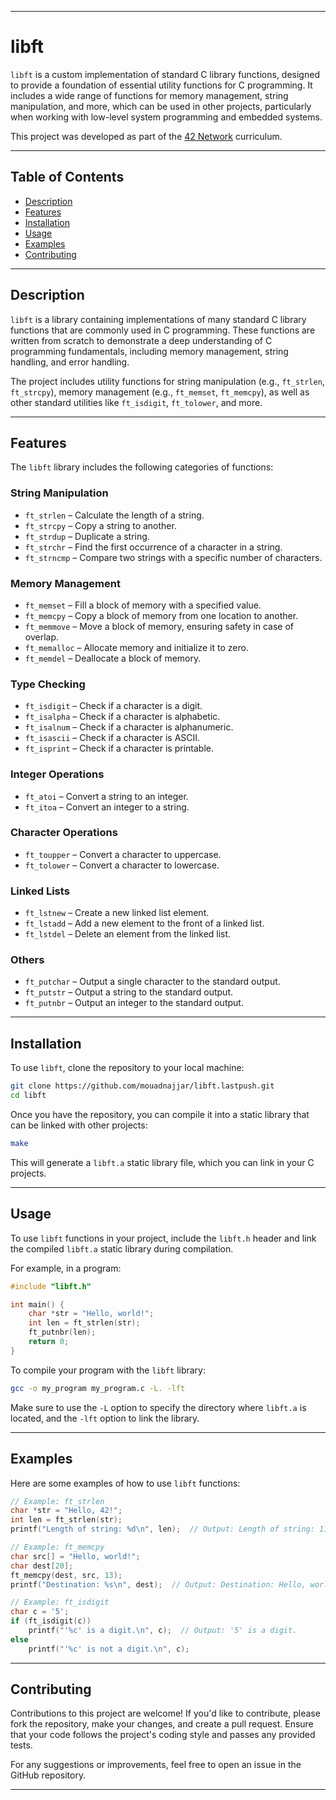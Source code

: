 
---

# libft

`libft` is a custom implementation of standard C library functions, designed to provide a foundation of essential utility functions for C programming. It includes a wide range of functions for memory management, string manipulation, and more, which can be used in other projects, particularly when working with low-level system programming and embedded systems.

This project was developed as part of the [42 Network](https://www.intra.42.fr/) curriculum.

---

## Table of Contents

- [Description](#description)
- [Features](#features)
- [Installation](#installation)
- [Usage](#usage)
- [Examples](#examples)
- [Contributing](#contributing)

---

## Description

`libft` is a library containing implementations of many standard C library functions that are commonly used in C programming. These functions are written from scratch to demonstrate a deep understanding of C programming fundamentals, including memory management, string handling, and error handling.

The project includes utility functions for string manipulation (e.g., `ft_strlen`, `ft_strcpy`), memory management (e.g., `ft_memset`, `ft_memcpy`), as well as other standard utilities like `ft_isdigit`, `ft_tolower`, and more. 

---

## Features

The `libft` library includes the following categories of functions:

### String Manipulation
- `ft_strlen` – Calculate the length of a string.
- `ft_strcpy` – Copy a string to another.
- `ft_strdup` – Duplicate a string.
- `ft_strchr` – Find the first occurrence of a character in a string.
- `ft_strncmp` – Compare two strings with a specific number of characters.

### Memory Management
- `ft_memset` – Fill a block of memory with a specified value.
- `ft_memcpy` – Copy a block of memory from one location to another.
- `ft_memmove` – Move a block of memory, ensuring safety in case of overlap.
- `ft_memalloc` – Allocate memory and initialize it to zero.
- `ft_memdel` – Deallocate a block of memory.

### Type Checking
- `ft_isdigit` – Check if a character is a digit.
- `ft_isalpha` – Check if a character is alphabetic.
- `ft_isalnum` – Check if a character is alphanumeric.
- `ft_isascii` – Check if a character is ASCII.
- `ft_isprint` – Check if a character is printable.

### Integer Operations
- `ft_atoi` – Convert a string to an integer.
- `ft_itoa` – Convert an integer to a string.

### Character Operations
- `ft_toupper` – Convert a character to uppercase.
- `ft_tolower` – Convert a character to lowercase.

### Linked Lists
- `ft_lstnew` – Create a new linked list element.
- `ft_lstadd` – Add a new element to the front of a linked list.
- `ft_lstdel` – Delete an element from the linked list.

### Others
- `ft_putchar` – Output a single character to the standard output.
- `ft_putstr` – Output a string to the standard output.
- `ft_putnbr` – Output an integer to the standard output.

---

## Installation

To use `libft`, clone the repository to your local machine:

```bash
git clone https://github.com/mouadnajjar/libft.lastpush.git
cd libft
```

Once you have the repository, you can compile it into a static library that can be linked with other projects:

```bash
make
```

This will generate a `libft.a` static library file, which you can link in your C projects.

---

## Usage

To use `libft` functions in your project, include the `libft.h` header and link the compiled `libft.a` static library during compilation.

For example, in a program:

```c
#include "libft.h"

int main() {
    char *str = "Hello, world!";
    int len = ft_strlen(str);
    ft_putnbr(len);
    return 0;
}
```

To compile your program with the `libft` library:

```bash
gcc -o my_program my_program.c -L. -lft
```

Make sure to use the `-L` option to specify the directory where `libft.a` is located, and the `-lft` option to link the library.

---

## Examples

Here are some examples of how to use `libft` functions:

```c
// Example: ft_strlen
char *str = "Hello, 42!";
int len = ft_strlen(str);
printf("Length of string: %d\n", len);  // Output: Length of string: 11

// Example: ft_memcpy
char src[] = "Hello, world!";
char dest[20];
ft_memcpy(dest, src, 13);
printf("Destination: %s\n", dest);  // Output: Destination: Hello, world!

// Example: ft_isdigit
char c = '5';
if (ft_isdigit(c))
    printf("'%c' is a digit.\n", c);  // Output: '5' is a digit.
else
    printf("'%c' is not a digit.\n", c);
```

---

## Contributing

Contributions to this project are welcome! If you'd like to contribute, please fork the repository, make your changes, and create a pull request. Ensure that your code follows the project's coding style and passes any provided tests.

For any suggestions or improvements, feel free to open an issue in the GitHub repository.

---
